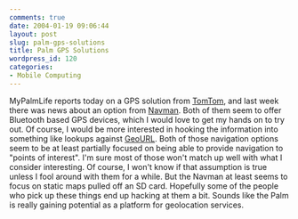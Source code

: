 ```yaml
---
comments: true
date: 2004-01-19 09:06:44
layout: post
slug: palm-gps-solutions
title: Palm GPS Solutions
wordpress_id: 120
categories:
- Mobile Computing
---
```


MyPalmLife reports today on a GPS solution from [TomTom](http://mypalmlife.com/index.php?p=229&c=1), and last week there was news about an option from [Navman](http://mypalmlife.com/index.php?p=225&c=1). Both of them seem to offer Bluetooth based GPS devices, which I would love to get my hands on to try out. Of course, I would be more interested in hooking the information into something like lookups against [GeoURL](http://www.geourl.com/). Both of those navigation options seem to be at least partially focused on being able to provide navigation to "points of interest". I'm sure most of those won't match up well with what I consider interesting. Of course, I won't know if that assumption is true unless I fool around with them for a while. But the Navman at least seems to focus on static maps pulled off an SD card. Hopefully some of the people who pick up these things end up hacking at them a bit. Sounds like the Palm is really gaining potential as a platform for geolocation services.
